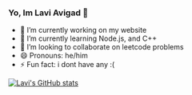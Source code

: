 ### Yo, Im Lavi Avigad 👋

- 🔭 I’m currently working on my website
- 🌱 I’m currently learning Node.js, and C++
- 👯 I’m looking to collaborate on leetcode problems
- 😄 Pronouns: he/him
- ⚡ Fun fact: i dont have any :(

[![Lavi's GitHub stats](https://github-readme-stats.vercel.app/api?username=lavibash)](https://github.com/anuraghazra/github-readme-stats)
